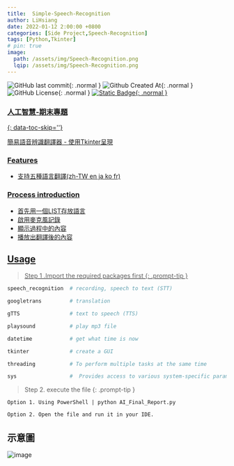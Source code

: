 ```yaml
---
title:  Simple-Speech-Recognition
author: LiHsiang
date: 2022-01-12 2:00:00 +0800
categories: [Side Project,Speech-Recognition]
tags: [Python,Tkinter]
# pin: true
image:
  path: /assets/img/Speech-Recognition.png
  lqip: /assets/img/Speech-Recognition.png
---
```

![GitHub last commit](https://img.shields.io/github/last-commit/Xiang511/Simple-Speech-Recognition?style=for-the-badge&color=blue){: .normal }
![Github Created At](https://img.shields.io/github/created-at/Xiang511/Simple-Speech-Recognition?style=for-the-badge&color=blue){: .normal }
![GitHub License](https://img.shields.io/github/license/Xiang511/Simple-Speech-Recognition?style=for-the-badge&color=blue){: .normal }
<a href="https://github.com/Xiang511/Simple-Speech-Recognition">![Static Badge](https://img.shields.io/badge/Github-demo?style=for-the-badge&logo=github&color=%23000){: .normal }




### 人工智慧-期末專題
{: data-toc-skip=''}

簡易語音辨識翻譯器 - 使用Tkinter呈現

### Features

- 支持五種語言翻譯(zh-TW en ja ko fr)
   

### Process introduction

- 首先用一個LIST存放語言
- 啟用麥克風記錄
- 顯示過程中的內容
- 播放出翻譯後的內容


## Usage

> Step 1 .Import the required packages first
{: .prompt-tip }

```python
speech_recognition  # recording, speech to text (STT)

googletrans         # translation

gTTS                # text to speech (TTS)

playsound           # play mp3 file

datetime            # get what time is now

tkinter             # create a GUI

threading           # To perform multiple tasks at the same time

sys                 #  Provides access to various system-specific parameters and functions.
```

> Step 2. execute the file
{: .prompt-tip }

```shell
Option 1. Using PowerShell | python AI_Final_Report.py
```

```shell
Option 2. Open the file and run it in your IDE.
```
## 示意圖
![image](https://github.com/Xiang511/Simple-Speech-Recognition/assets/120042360/2bcd26dd-898a-4870-83d2-414c5d5defde)










